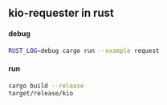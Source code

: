 ## kio-requester in rust

#### debug

```sh
RUST_LOG=debug cargo run --example request
```

#### run
```sh
cargo build --release
target/release/kio
```
